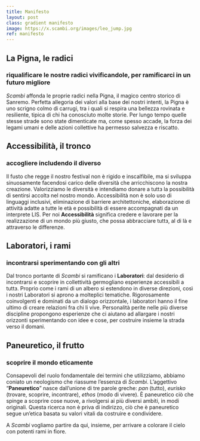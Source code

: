 ```yaml
---
title: Manifesto
layout: post
class: gradient manifesto
image: https://x.scambi.org/images/leo_jump.jpg
ref: manifesto
---
```

## La Pigna, le radici

### riqualificare le nostre radici vivificandole, per ramificarci in un futuro migliore

*Scambi* affonda le proprie radici nella Pigna, il magico centro storico di Sanremo. Perfetta allegoria dei valori alla base dei nostri intenti, la Pigna è uno scrigno colmo di carrugi, tra i quali si respira una bellezza rovinata e resiliente, tipica di chi ha conosciuto molte storie. Per lungo tempo quelle stesse strade sono state dimenticate ma, come spesso accade, la forza dei legami umani e delle azioni collettive ha permesso salvezza e riscatto.

## Accessibilità, il tronco

### accogliere includendo il diverso

Il fusto che regge il nostro festival non è rigido e inscalfibile, ma si sviluppa sinuosamente facendosi carico delle diversità che arricchiscono la nostra creazione. Valorizziamo le diversità e intendiamo donare a tuttɜ la possibilità di sentirsi accoltɜ nel nostro mondo. Accessibilità non è solo uso di linguaggi inclusivi, eliminazione di barriere architettoniche, elaborazione di attività adatte a tutte le età e possibilità di essere accompagnati da un interprete LIS. <span id="anchor"></span>Per noi **Accessibilità** significa credere e lavorare per la realizzazione di un mondo più giusto, che possa abbracciare tuttɜ, al di là e attraverso le differenze.

## Laboratori, i rami

### incontrarsi sperimentando con gli altri

Dal tronco portante di *Scambi* si ramificano i **Laboratori**: dal desiderio di incontrarsi e scoprire in collettività germogliano esperienze accessibili a tuttɜ. Proprio come i rami di un albero si estendono in diverse direzioni, così i nostri Laboratori si aprono a molteplici tematiche. Rigorosamente coinvolgenti e dominati da un dialogo orizzontale, i laboratori hanno il fine ultimo di creare relazioni fra chi li vive. Personalità perite nelle più diverse discipline propongono esperienze che ci aiutano ad allargare i nostri orizzonti sperimentando con idee e cose, per costruire insieme la strada verso il domani.

## Paneuretico, il frutto

### scoprire il mondo eticamente

Consapevoli del ruolo fondamentale dei termini che utilizziamo, abbiamo coniato un neologismo che riassume l’essenza di *Scambi*. L’aggettivo “**Paneuretico**” nasce dall’unione di tre parole greche: *pan* (tutto), *eurisko* (trovare, scoprire, incontrare), *ethos* (modo di vivere). È paneuretico ciò che spinge a scoprire cose nuove, a rivolgersi ai più diversi ambiti, in modi originali. Questa ricerca non è priva di indirizzo, ciò che è paneuretico segue un’etica basata su valori vitali da costruire e condividere.

A *Scambi* vogliamo partire da qui, insieme, per arrivare a colorare il cielo con potenti rami in fiore.